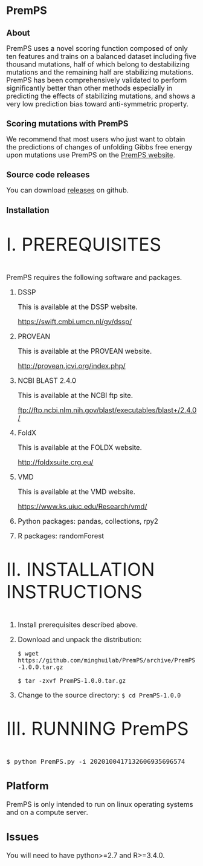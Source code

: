 # PremPS
## About
<font size=4> 
  
PremPS uses a novel scoring function composed of only ten features and trains on a balanced dataset including five thousand mutations, half of which belong to destabilizing mutations and the remaining half are stabilizing mutations. PremPS has been comprehensively validated to perform significantly better than other methods especially in predicting the effects of stabilizing mutations, and shows a very low prediction bias toward anti-symmetric property. 
  
</font>

## Scoring mutations with PremPS
<font size=4> 

We recommend that most users who just want to obtain the predictions of changes of unfolding Gibbs free energy upon mutations use PremPS on the [PremPS website](https://lilab.jysw.suda.edu.cn/research/PremPS/).

</font>

## Source code releases
<font size=4> 
  
You can download [releases](https://github.com/minghuilab/PremPS/releases) on github.

</font>

## Installation
<font size=14>

I. PREREQUISITES

</font> 

<font size=4>
 
PremPS requires the following software and packages.

1. DSSP

   This is available at the DSSP website.

   https://swift.cmbi.umcn.nl/gv/dssp/

2. PROVEAN

   This is available at the PROVEAN website.

   http://provean.jcvi.org/index.php/

3. NCBI BLAST 2.4.0

   This is available at the NCBI ftp site.

   ftp://ftp.ncbi.nlm.nih.gov/blast/executables/blast+/2.4.0/

4. FoldX

   This is available at the FOLDX website.

   http://foldxsuite.crg.eu/

5. VMD

   This is available at the VMD website.

   https://www.ks.uiuc.edu/Research/vmd/

6. Python packages: pandas, collections, rpy2

7. R packages: randomForest

</font>

<font size=14>

II. INSTALLATION INSTRUCTIONS

</font> 

<font size=4>

1. Install prerequisites described above.

2. Download and unpack the distribution:

	`$ wget https://github.com/minghuilab/PremPS/archive/PremPS-1.0.0.tar.gz`

	`$ tar -zxvf PremPS-1.0.0.tar.gz`

3. Change to the source directory:
	`$ cd PremPS-1.0.0`

</font>

<font size=14>

III. RUNNING PremPS

</font> 

<font size=4>

	$ python PremPS.py -i 2020100417132606935696574

## Platform
PremPS is only intended to run on linux operating systems and on a compute server.

## Issues
You will need to have python>=2.7 and R>=3.4.0.
